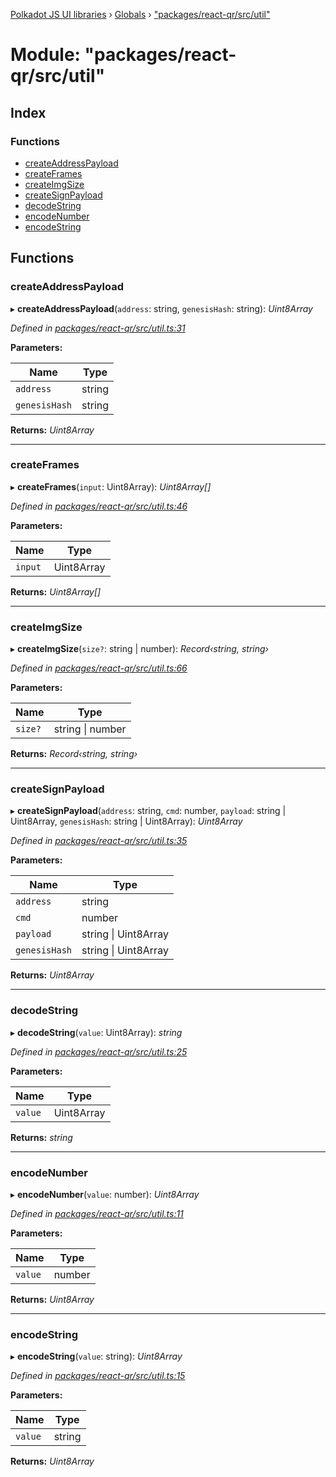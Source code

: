 [Polkadot JS UI libraries](../README.md) › [Globals](../globals.md) › ["packages/react-qr/src/util"](_packages_react_qr_src_util_.md)

# Module: "packages/react-qr/src/util"

## Index

### Functions

* [createAddressPayload](_packages_react_qr_src_util_.md#createaddresspayload)
* [createFrames](_packages_react_qr_src_util_.md#createframes)
* [createImgSize](_packages_react_qr_src_util_.md#createimgsize)
* [createSignPayload](_packages_react_qr_src_util_.md#createsignpayload)
* [decodeString](_packages_react_qr_src_util_.md#decodestring)
* [encodeNumber](_packages_react_qr_src_util_.md#encodenumber)
* [encodeString](_packages_react_qr_src_util_.md#encodestring)

## Functions

###  createAddressPayload

▸ **createAddressPayload**(`address`: string, `genesisHash`: string): *Uint8Array*

*Defined in [packages/react-qr/src/util.ts:31](https://github.com/polkadot-js/ui/blob/723641ac/packages/react-qr/src/util.ts#L31)*

**Parameters:**

Name | Type |
------ | ------ |
`address` | string |
`genesisHash` | string |

**Returns:** *Uint8Array*

___

###  createFrames

▸ **createFrames**(`input`: Uint8Array): *Uint8Array[]*

*Defined in [packages/react-qr/src/util.ts:46](https://github.com/polkadot-js/ui/blob/723641ac/packages/react-qr/src/util.ts#L46)*

**Parameters:**

Name | Type |
------ | ------ |
`input` | Uint8Array |

**Returns:** *Uint8Array[]*

___

###  createImgSize

▸ **createImgSize**(`size?`: string | number): *Record‹string, string›*

*Defined in [packages/react-qr/src/util.ts:66](https://github.com/polkadot-js/ui/blob/723641ac/packages/react-qr/src/util.ts#L66)*

**Parameters:**

Name | Type |
------ | ------ |
`size?` | string &#124; number |

**Returns:** *Record‹string, string›*

___

###  createSignPayload

▸ **createSignPayload**(`address`: string, `cmd`: number, `payload`: string | Uint8Array, `genesisHash`: string | Uint8Array): *Uint8Array*

*Defined in [packages/react-qr/src/util.ts:35](https://github.com/polkadot-js/ui/blob/723641ac/packages/react-qr/src/util.ts#L35)*

**Parameters:**

Name | Type |
------ | ------ |
`address` | string |
`cmd` | number |
`payload` | string &#124; Uint8Array |
`genesisHash` | string &#124; Uint8Array |

**Returns:** *Uint8Array*

___

###  decodeString

▸ **decodeString**(`value`: Uint8Array): *string*

*Defined in [packages/react-qr/src/util.ts:25](https://github.com/polkadot-js/ui/blob/723641ac/packages/react-qr/src/util.ts#L25)*

**Parameters:**

Name | Type |
------ | ------ |
`value` | Uint8Array |

**Returns:** *string*

___

###  encodeNumber

▸ **encodeNumber**(`value`: number): *Uint8Array*

*Defined in [packages/react-qr/src/util.ts:11](https://github.com/polkadot-js/ui/blob/723641ac/packages/react-qr/src/util.ts#L11)*

**Parameters:**

Name | Type |
------ | ------ |
`value` | number |

**Returns:** *Uint8Array*

___

###  encodeString

▸ **encodeString**(`value`: string): *Uint8Array*

*Defined in [packages/react-qr/src/util.ts:15](https://github.com/polkadot-js/ui/blob/723641ac/packages/react-qr/src/util.ts#L15)*

**Parameters:**

Name | Type |
------ | ------ |
`value` | string |

**Returns:** *Uint8Array*
